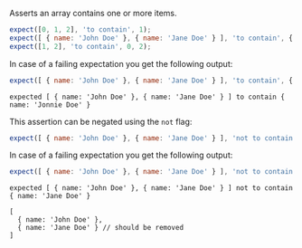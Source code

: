 Asserts an array contains one or more items.

<!-- evaluate -->
```javascript
expect([0, 1, 2], 'to contain', 1);
expect([ { name: 'John Doe' }, { name: 'Jane Doe' } ], 'to contain', { name: 'Jane Doe' });
expect([1, 2], 'to contain', 0, 2);
```
<!-- /evaluate -->

In case of a failing expectation you get the following output:

<!-- evaluate -->
```javascript
expect([ { name: 'John Doe' }, { name: 'Jane Doe' } ], 'to contain', { name: 'Jonnie Doe' });
```


```
expected [ { name: 'John Doe' }, { name: 'Jane Doe' } ] to contain { name: 'Jonnie Doe' }
```
<!-- /evaluate -->

This assertion can be negated using the `not` flag:

<!-- evaluate -->
```javascript
expect([ { name: 'John Doe' }, { name: 'Jane Doe' } ], 'not to contain', { name: 'Jonnie Doe' });
```
<!-- /evaluate -->

In case of a failing expectation you get the following output:

<!-- evaluate -->
```javascript
expect([ { name: 'John Doe' }, { name: 'Jane Doe' } ], 'not to contain', { name: 'Jane Doe' });
```

```
expected [ { name: 'John Doe' }, { name: 'Jane Doe' } ] not to contain { name: 'Jane Doe' }

[
  { name: 'John Doe' },
  { name: 'Jane Doe' } // should be removed
]
```
<!-- /evaluate -->
